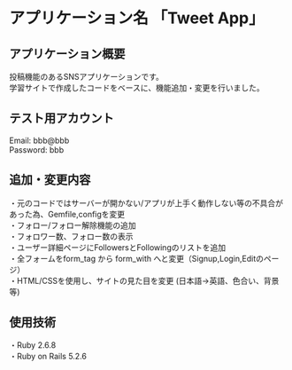 # アプリケーション名  「Tweet App」
  
## アプリケーション概要
投稿機能のあるSNSアプリケーションです。  
学習サイトで作成したコードをベースに、機能追加・変更を行いました。  

## テスト用アカウント
Email: bbb@bbb  
Password: bbb  
  
## 追加・変更内容
・元のコードではサーバーが開かない/アプリが上手く動作しない等の不具合があった為、Gemfile,configを変更  
・フォロー/フォロー解除機能の追加  
・フォロワー数、フォロー数の表示  
・ユーザー詳細ページにFollowersとFollowingのリストを追加  
・全フォームをform_tag から form_with へと変更（Signup,Login,Editのページ）  
・HTML/CSSを使用し、サイトの見た目を変更  (日本語->英語、色合い、背景 等)  

## 使用技術
・Ruby 2.6.8  
・Ruby on Rails 5.2.6







